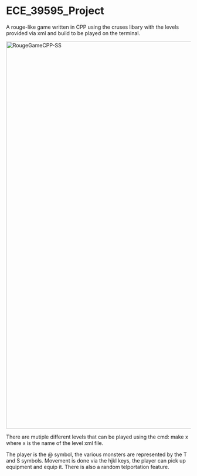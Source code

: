 # ECE_39595_Project
 
 A rouge-like game written in CPP using the cruses libary with the levels provided via xml and build to be played on the terminal.
 
 <img width="1058" alt="RougeGameCPP-SS" src="https://user-images.githubusercontent.com/28819110/170748094-77d5d465-a18d-4440-817f-4d5c6542782b.png">

There are mutiple different levels that can be played using the cmd: make x where x is the name of the level xml file.

The player is the @ symbol, the various monsters are represented by the T and S symbols. Movement is done via the hjkl keys, the player can pick up equipment and equip it. There is also a random telportation feature.

